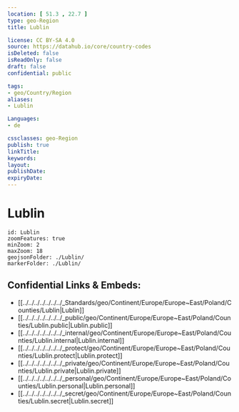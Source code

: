 ```yaml
---
location: [ 51.3 , 22.7 ] 
type: geo-Region
title: Lublin

license: CC BY-SA 4.0
source: https://datahub.io/core/country-codes
isDeleted: false
isReadOnly: false
draft: false
confidential: public

tags:
- geo/Country/Region
aliases:
- Lublin

Languages:
- de

cssclasses: geo-Region
publish: true
linkTitle: 
keywords: 
layout: 
publishDate: 
expiryDate: 
---
```


# Lublin

```leaflet
id: Lublin
zoomFeatures: true 
minZoom: 2 
maxZoom: 18
geojsonFolder: ./Lublin/
markerFolder: ./Lublin/
```


## Confidential Links & Embeds: 
- [[../../../../../../../_Standards/geo/Continent/Europe/Europe~East/Poland/Counties/Lublin|Lublin]] 
- [[../../../../../../../_public/geo/Continent/Europe/Europe~East/Poland/Counties/Lublin.public|Lublin.public]] 
- [[../../../../../../../_internal/geo/Continent/Europe/Europe~East/Poland/Counties/Lublin.internal|Lublin.internal]] 
- [[../../../../../../../_protect/geo/Continent/Europe/Europe~East/Poland/Counties/Lublin.protect|Lublin.protect]] 
- [[../../../../../../../_private/geo/Continent/Europe/Europe~East/Poland/Counties/Lublin.private|Lublin.private]] 
- [[../../../../../../../_personal/geo/Continent/Europe/Europe~East/Poland/Counties/Lublin.personal|Lublin.personal]] 
- [[../../../../../../../_secret/geo/Continent/Europe/Europe~East/Poland/Counties/Lublin.secret|Lublin.secret]] 

